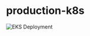 # production-k8s

![EKS Deployment](https://github.com/ayodele-ademeso/production-k8s/actions/workflows/main.yml/badge.svg)